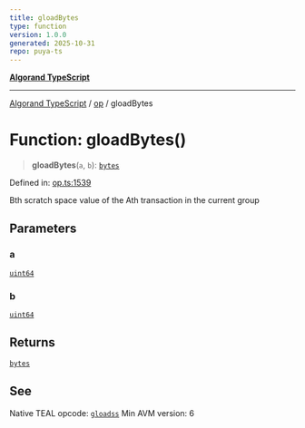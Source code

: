 ```yaml
---
title: gloadBytes
type: function
version: 1.0.0
generated: 2025-10-31
repo: puya-ts
---
```

[**Algorand TypeScript**](../../README.md)

***

[Algorand TypeScript](../../modules.md) / [op](../README.md) / gloadBytes

# Function: gloadBytes()

> **gloadBytes**(`a`, `b`): [`bytes`](../../index/type-aliases/bytes.md)

Defined in: [op.ts:1539](https://github.com/algorandfoundation/puya-ts/blob/main/packages/algo-ts/src/op.ts#L1539)

Bth scratch space value of the Ath transaction in the current group

## Parameters

### a

[`uint64`](../../index/type-aliases/uint64.md)

### b

[`uint64`](../../index/type-aliases/uint64.md)

## Returns

[`bytes`](../../index/type-aliases/bytes.md)

## See

Native TEAL opcode: [`gloadss`](https://dev.algorand.co/reference/algorand-teal/opcodes#gloadss)
Min AVM version: 6
